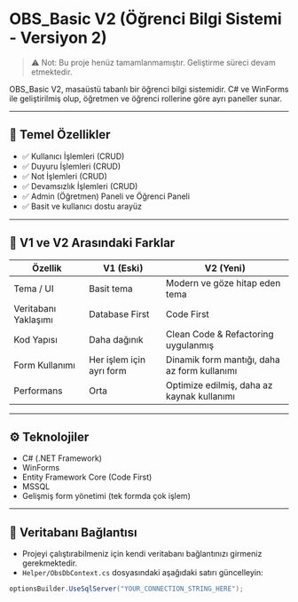 # OBS_Basic V2 (Öğrenci Bilgi Sistemi - Versiyon 2)

> ⚠️ Not: Bu proje henüz tamamlanmamıştır. Geliştirme süreci devam etmektedir.

OBS_Basic V2, masaüstü tabanlı bir öğrenci bilgi sistemidir. C# ve WinForms ile geliştirilmiş olup, öğretmen ve öğrenci rollerine göre ayrı paneller sunar.

---

## 🎯 Temel Özellikler

- ✅ Kullanıcı İşlemleri (CRUD)
- ✅ Duyuru İşlemleri (CRUD)
- ✅ Not İşlemleri (CRUD)
- ✅ Devamsızlık İşlemleri (CRUD)
- ✅ Admin (Öğretmen) Paneli ve Öğrenci Paneli
- ✅ Basit ve kullanıcı dostu arayüz

---

## 🔄 V1 ve V2 Arasındaki Farklar

| Özellik                | V1 (Eski)                 | V2 (Yeni)                                      |
|------------------------|---------------------------|------------------------------------------------|
| Tema / UI             | Basit tema                | Modern ve göze hitap eden tema                 |
| Veritabanı Yaklaşımı  | Database First            | Code First                                     |
| Kod Yapısı            | Daha dağınık              | Clean Code & Refactoring uygulanmış           |
| Form Kullanımı        | Her işlem için ayrı form  | Dinamik form mantığı, daha az form kullanımı   |
| Performans            | Orta                      | Optimize edilmiş, daha az kaynak kullanımı     |

---

## ⚙️ Teknolojiler

- C# (.NET Framework)
- WinForms
- Entity Framework Core (Code First)
- MSSQL
- Gelişmiş form yönetimi (tek formda çok işlem)

---

## 🔗 Veritabanı Bağlantısı

- Projeyi çalıştırabilmeniz için kendi veritabanı bağlantınızı girmeniz gerekmektedir.
- `Helper/ObsDbContext.cs` dosyasındaki aşağıdaki satırı güncelleyin:

```csharp
optionsBuilder.UseSqlServer("YOUR_CONNECTION_STRING_HERE");
